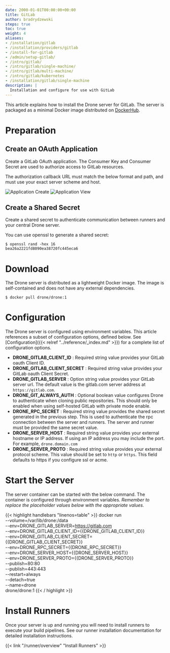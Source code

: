```yaml
---
date: 2000-01-01T00:00:00+00:00
title: GitLab
author: bradrydzewski
steps: true
toc: true
weight: 4
aliases:
- /installation/gitlab
- /installation/providers/gitlab
- /install-for-gitlab
- /admin/setup-gitlab/
- /intro/gitlab/
- /intro/gitlab/single-machine/
- /intro/gitlab/multi-machine/
- /intro/gitlab/kubernetes
- /installation/gitlab/single-machine
description: |
  Installation and configure for use with GitLab
---
```


This article explains how to install the Drone server for GitLab. The server is packaged as a minimal Docker image distributed on [DockerHub](https://hub.docker.com/r/drone/drone).

# Preparation

## Create an OAuth Application

Create a GitLab OAuth application. The Consumer Key and Consumer Secret are used to authorize access to GitLab resources.

<div class="alert alert-warn">
The authorization callback URL must match the below format and path, and must use your exact server scheme and host.
</div>

![Application Create](/screenshots/gitlab_token_create.png)
![Application View](/screenshots/gitlab_token_created.png)

## Create a Shared Secret
Create a shared secret to authenticate communication between runners and your central Drone server.

You can use openssl to generate a shared secret:

```
$ openssl rand -hex 16
bea26a2221fd8090ea38720fc445eca6
```

# Download

The Drone server is distributed as a lightweight Docker image. The image is self-contained and does not have any external dependencies.

```
$ docker pull drone/drone:1
```

# Configuration

The Drone server is configured using environment variables. This article references a subset of configuration options, defined below. See [Configuration]({{< relref "../reference/_index.md" >}}) for a complete list of configuration options.

* __DRONE_GITLAB_CLIENT_ID__
  : Required string value provides your GitLab oauth Client ID.
* __DRONE_GITLAB_CLIENT_SECRET__
  : Required string value provides your GitLab oauth Client Secret.
* __DRONE_GITLAB_SERVER__
  : Option string value provides your GitLab server url. The default value is the gitlab.com server address at `https://gitlab.com`.
* __DRONE_GIT_ALWAYS_AUTH__
  : Optional boolean value configures Drone to authenticate when cloning public repositories. This should only be enabled when using self-hosted GitLab with private mode enable.
* __DRONE_RPC_SECRET__
  : Required string value provides the shared secret generated in the previous step. This is used to authenticate the rpc connection between the server and runners. The server and runner must be provided the same secret value.
* __DRONE_SERVER_HOST__
  : Required string value provides your external hostname or IP address. If using an IP address you may include the port. For example, `drone.domain.com`
* __DRONE_SERVER_PROTO__
  : Required string value provides your external protocol scheme. This value should be set to `http` or `https`. This field defaults to https if you configure ssl or acme.

# Start the Server

The server container can be started with the below command. The container is configured through environment variables. _Remember to replace the placeholder values below with the appropriate values._

{{< highlight handlebars "linenos=table" >}}
docker run \
  --volume=/var/lib/drone:/data \
  --env=DRONE_GITLAB_SERVER=https://gitlab.com \
  --env=DRONE_GITLAB_CLIENT_ID={{DRONE_GITLAB_CLIENT_ID}} \
  --env=DRONE_GITLAB_CLIENT_SECRET={{DRONE_GITLAB_CLIENT_SECRET}} \
  --env=DRONE_RPC_SECRET={{DRONE_RPC_SECRET}} \
  --env=DRONE_SERVER_HOST={{DRONE_SERVER_HOST}} \
  --env=DRONE_SERVER_PROTO={{DRONE_SERVER_PROTO}} \
  --publish=80:80 \
  --publish=443:443 \
  --restart=always \
  --detach=true \
  --name=drone \
  drone/drone:1
{{< / highlight >}}

# Install Runners

Once your server is up and running you will need to install runners to execute your build pipelines. See our runner installation documentation for detailed installation instructions. 

{{< link "/runner/overview" "Install Runners" >}}
